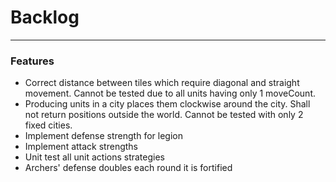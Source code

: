 # Backlog
---

### Features
- Correct distance between tiles which require diagonal and straight movement. Cannot be tested due to all units having only 1 moveCount.
- Producing units in a city places them clockwise around the city. Shall not return positions outside the world. Cannot be tested with only 2 fixed cities.
- Implement defense strength for legion
- Implement attack strengths 
- Unit test all unit actions strategies 
- Archers' defense doubles each round it is fortified
